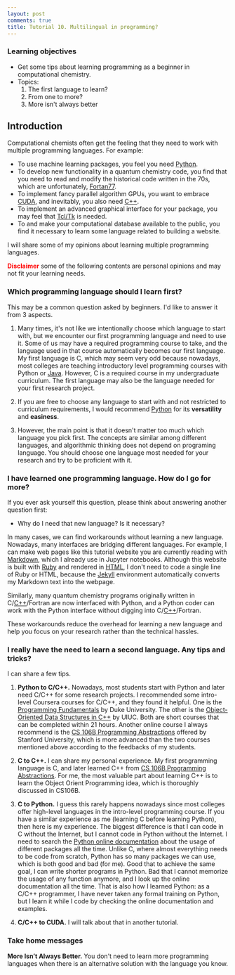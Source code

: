 ```yaml
---
layout: post
comments: true
title: Tutorial 10. Multilingual in programming?
---
```


### Learning objectives
* Get some tips about learning programming as a beginner in computational chemistry.
* Topics:
    1. The first language to learn?
    1. From one to more?
    1. More isn't always better

## Introduction
Computational chemists often get the feeling that they need to work with multiple programming languages. For example:

* To use machine learning packages, you feel you need [Python](https://docs.python.org/3.7/).
* To develop new functionality in a quantum chemistry code, you find that you need to read and modify the historical code written in the 70s, which are unfortunately, [Fortan77](https://web.stanford.edu/class/me200c/tutorial_77/).
* To implement fancy parallel algorithm GPUs, you want to embrace [CUDA](https://developer.nvidia.com/cuda-toolkit), and inevitably, you also need [C++](https://www.cplusplus.com/).
* To implement an advanced graphical interface for your package, you may feel that [Tcl/Tk](https://www.tcl.tk/) is needed.
* To and make your computational database available to the public, you find it necessary to learn some language related to building a website.

I will share some of my opinions about learning multiple programming languages.

<span style="color:red">**Disclaimer**</span> some of the following contents are personal opinions and may not fit your learning needs.

### Which programming language should I learn first?
This may be a common question asked by beginners. I'd like to answer it from 3 aspects.

1. Many times, it's not like we intentionally choose which language to start with, but we encounter our first programming language and need to use it. Some of us may have a required programming course to take, and the language used in that course automatically becomes our first language. My first language is C, which may seem very odd because nowadays, most colleges are teaching introductory level programming courses with Python or [Java](https://go.java/?intcmp=gojava-banner-java-com). However, C is a required course in my undergraduate curriculum. The first language may also be the language needed for your first research project.

1. If you are free to choose any language to start with and not restricted to curriculum requirements, I would recommend [Python](https://docs.python.org/3.7/) for its **versatility** and **easiness**.

1. However, the main point is that it doesn't matter too much which language you pick first. The concepts are similar among different languages, and algorithmic thinking does not depend on programing language. You should choose one language most needed for your research and try to be proficient with it.

### I have learned one programming language. How do I go for more?
If you ever ask yourself this question, please think about answering another question first:
* Why do I need that new language? Is it necessary?

In many cases, we can find workarounds without learning a new language. Nowadays, many interfaces are bridging different languages. For example, I can make web pages like this tutorial website you are currently reading with [Markdown](https://guides.github.com/features/mastering-markdown/), which I already use in Jupyter notebooks. Although this website is built with [Ruby](https://www.ruby-lang.org/en/) and rendered in [HTML](https://www.w3schools.com/html/), I don't need to code a single line of Ruby or HTML, because the [Jekyll](https://jekyllrb.com/) environment automatically converts my Markdown text into the webpage.

Similarly, many quantum chemistry programs originally written in C/[C++](https://www.cplusplus.com/)/Fortran are now interfaced with Python, and a Python coder can work with the Python interface without digging into C/[C++](https://www.cplusplus.com/)/Fortran.

These workarounds reduce the overhead for learning a new language and help you focus on your research rather than the technical hassles.

### I really have the need to learn a second language. Any tips and tricks?

I can share a few tips.

1. **Python to C/C++.** Nowadays, most students start with Python and later need C/C++ for some research projects. I recommended some intro-level Coursera courses for C/C++, and they found it helpful. One is the [Programming Fundamentals](https://www.coursera.org/learn/programming-fundamentals?action=enroll) by Duke University. The other is the [Object-Oriented Data Structures in C++](https://www.coursera.org/learn/cs-fundamentals-1) by UIUC. Both are short courses that can be completed within 21 hours. Another online course I always recommend is the [CS 106B Programming Abstractions](https://see.stanford.edu/Course/CS106B) offered by Stanford University, which is more advanced than the two courses mentioned above according to the feedbacks of my students.

1. **C to C++.** I can share my personal experience. My first programming language is C, and later learned C++ from [CS 106B Programming Abstractions](https://see.stanford.edu/Course/CS106B). For me, the most valuable part about learning C++ is to learn the Object Orient Programming idea, which is thoroughly discussed in CS106B.

1. **C to Python.** I guess this rarely happens nowadays since most colleges offer high-level languages in the intro-level programming course. If you have a similar experience as me (learning C before learning Python), then here is my experience. The biggest difference is that I can code in C without the Internet, but I cannot code in Python without the Internet. I need to search the [Python online documentation](https://docs.python.org/3.7/) about the usage of different packages all the time. Unlike C, where almost everything needs to be code from scratch, Python has so many packages we can use, which is both good and bad (for me). Good that to achieve the same goal, I can write shorter programs in Python. Bad that I cannot memorize the usage of any function anymore, and I look up the online documentation all the time. That is also how I learned Python: as a C/C++ programmer, I have never taken any formal training on Python, but I learn it while I code by checking the online documentation and examples.

1. **C/C++ to CUDA.** I will talk about that in another tutorial.

### Take home messages
**More Isn’t Always Better.** You don't need to learn more programming languages when there is an alternative solution with the language you know.

